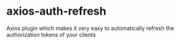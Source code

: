 # axios-auth-refresh
Axios plugin which makes it very easy to automatically refresh the authorization tokens of your clients
